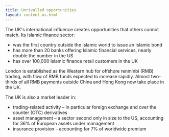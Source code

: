 ```yaml
---
title: Unrivalled opportunities
layout: content-us.html
---
```


The UK's international influence creates opportunities that others cannot match. Its Islamic finance sector:

-	was the first country outside the Islamic world to issue an Islamic bond 
-	has more than 20 banks offering Islamic financial services, nearly double the number in the US 
-	has over 100,000 Islamic finance retail customers in the UK

London is established as the Western hub for offshore renminbi (RMB) trading, with flow of RMB funds expected to increase rapidly. Almost two-thirds of all RMB payments outside China and Hong Kong now take place in the UK.

The UK is also a market leader in:

-	trading-related activity – in particular foreign exchange and over the counter (OTC) derivatives
-	asset management – a sector second only in size to the US, accounting for 36% of European assets under management
-	insurance provision – accounting for 7% of worldwide premium

